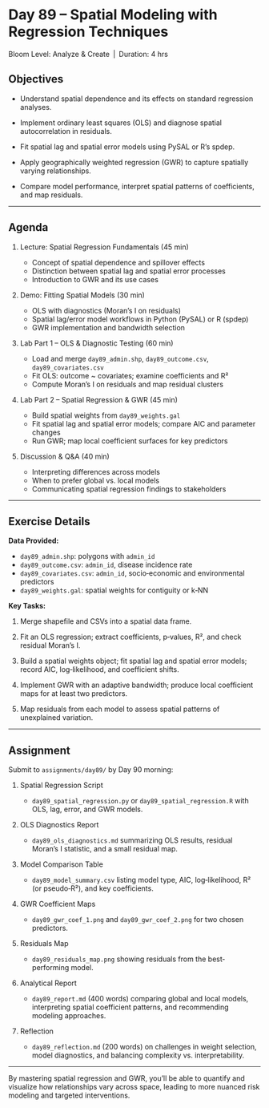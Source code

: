 # **Day 89 – Spatial Modeling with Regression Techniques**
  
Bloom Level: Analyze & Create | Duration: 4 hrs  

## Objectives  

- Understand spatial dependence and its effects on standard regression analyses.  

- Implement ordinary least squares (OLS) and diagnose spatial autocorrelation in residuals.  

- Fit spatial lag and spatial error models using PySAL or R’s spdep.  

- Apply geographically weighted regression (GWR) to capture spatially varying relationships.  

- Compare model performance, interpret spatial patterns of coefficients, and map residuals.  

---  

## Agenda  

1. Lecture: Spatial Regression Fundamentals (45 min)  
   - Concept of spatial dependence and spillover effects  
   - Distinction between spatial lag and spatial error processes  
   - Introduction to GWR and its use cases  

2. Demo: Fitting Spatial Models (30 min)  
   - OLS with diagnostics (Moran’s I on residuals)  
   - Spatial lag/error model workflows in Python (PySAL) or R (spdep)  
   - GWR implementation and bandwidth selection  

3. Lab Part 1 – OLS & Diagnostic Testing (60 min)  
   - Load and merge `day89_admin.shp`, `day89_outcome.csv`, `day89_covariates.csv`  
   - Fit OLS: outcome ~ covariates; examine coefficients and R²  
   - Compute Moran’s I on residuals and map residual clusters  

4. Lab Part 2 – Spatial Regression & GWR (45 min)  
   - Build spatial weights from `day89_weights.gal`  
   - Fit spatial lag and spatial error models; compare AIC and parameter changes  
   - Run GWR; map local coefficient surfaces for key predictors  

5. Discussion & Q&A (40 min)  
   - Interpreting differences across models  
   - When to prefer global vs. local models  
   - Communicating spatial regression findings to stakeholders  

---  

## Exercise Details  

**Data Provided:**  

- `day89_admin.shp`: polygons with `admin_id`  
- `day89_outcome.csv`: `admin_id`, disease incidence rate  
- `day89_covariates.csv`: `admin_id`, socio‐economic and environmental predictors  
- `day89_weights.gal`: spatial weights for contiguity or k‐NN  

**Key Tasks:**  

1. Merge shapefile and CSVs into a spatial data frame.  

2. Fit an OLS regression; extract coefficients, p‐values, R², and check residual Moran’s I.  

3. Build a spatial weights object; fit spatial lag and spatial error models; record AIC, log‐likelihood, and coefficient shifts.  

4. Implement GWR with an adaptive bandwidth; produce local coefficient maps for at least two predictors.  

5. Map residuals from each model to assess spatial patterns of unexplained variation.  

---  

## Assignment  

Submit to `assignments/day89/` by Day 90 morning:  

1. Spatial Regression Script  
   - `day89_spatial_regression.py` or `day89_spatial_regression.R` with OLS, lag, error, and GWR models.  

2. OLS Diagnostics Report  
   - `day89_ols_diagnostics.md` summarizing OLS results, residual Moran’s I statistic, and a small residual map.

3. Model Comparison Table  
   - `day89_model_summary.csv` listing model type, AIC, log‐likelihood, R² (or pseudo‐R²), and key coefficients.  

4. GWR Coefficient Maps  
   - `day89_gwr_coef_1.png` and `day89_gwr_coef_2.png` for two chosen predictors.  

5. Residuals Map  
   - `day89_residuals_map.png` showing residuals from the best‐performing model.  

6. Analytical Report  
   - `day89_report.md` (400 words) comparing global and local models, interpreting spatial coefficient patterns, and recommending modeling approaches.  

7. Reflection  
   - `day89_reflection.md` (200 words) on challenges in weight selection, model diagnostics, and balancing complexity vs. interpretability.  

---  

By mastering spatial regression and GWR, you’ll be able to quantify and visualize how relationships vary across space, leading to more nuanced risk modeling and targeted interventions.
